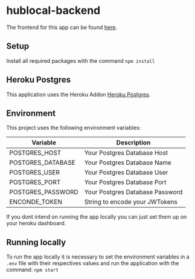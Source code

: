 # hublocal-backend

The frontend for this app can be found [here](https://github.com/cpcm94/hublocal-frontend).

## Setup

Install all required packages with the command `npm install`

## Heroku Postgres

This application uses the Heroku Addon [Heroku Postgres](https://www.heroku.com/postgres).

## Environment

This project uses the following environment variables:

| Variable          | Description                     |
| ----------------- | ------------------------------- |
| POSTGRES_HOST     | Your Postgres Database Host     |
| POSTGRES_DATABASE | Your Postgres Database Name     |
| POSTGRES_USER     | Your Postgres Database User     |
| POSTGRES_PORT     | Your Postgres Database Port     |
| POSTGRES_PASSWORD | Your Postgres Database Password |
| ENCONDE_TOKEN     | String to encode your JWTokens  |

If you dont intend on running the app locally you can just set them up on your heroku dashboard.

## Running locally

To run the app locally it is necessary to set the environment variables in a `.env` file with their respectives values and run the application with the command: `npm start`
